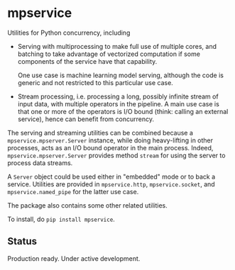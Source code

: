 # mpservice

Utilities for Python concurrency, including

- Serving with multiprocessing to make full use of multiple cores,
  and batching to take advantage of vectorized computation if some
  components of the service have that capability.

  One use case is machine learning model serving, although the code is generic
  and not restricted to this particular use case.

- Stream processing, i.e. processing a long, possibly infinite stream
  of input data, with multiple operators in the pipeline. A main use case
  is that one or more of the operators is I/O bound (think: calling an external
  service), hence can benefit from concurrency.

The serving and streaming utilities can be combined because a `mpservice.mpserver.Server` instance,
while doing heavy-lifting in other processes, acts as an I/O bound operator in the main process.
Indeed, `mpservice.mpserver.Server` provides method `stream` for using the server to process data streams.

A `Server` object could be used either in "embedded" mode or to back a service.
Utilities are provided in `mpservice.http`, `mpservice.socket`, and `mpservice.named_pipe`
for the latter use case.

The package also contains some other related utilities.

To install, do `pip install mpservice`.

## Status

Production ready. Under active development.

